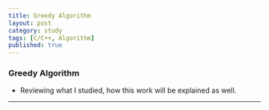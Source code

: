 ```yaml
---
title: Greedy Algorithm
layout: post
category: study
tags: [C/C++, Algorithm]
published: true
---
```


### Greedy Algorithm
* Reviewing what I studied, how this work will be explained as well. 
---
